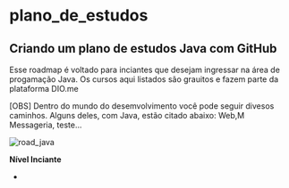 # plano_de_estudos

## Criando um plano de estudos Java com GitHub

Esse roadmap é voltado para inciantes que desejam ingressar na área de progamação Java. Os cursos aqui listados são grauitos e fazem parte da plataforma DIO.me

[OBS] Dentro do mundo do desemvolvimento você pode seguir divesos caminhos. Alguns deles, com Java, estão citado abaixo: Web,M Messageria, teste...

![road_java](https://www.google.com/url?sa=i&url=https%3A%2F%2Fwww.techtudo.com.br%2Fnoticias%2F2014%2F11%2Fjava-entenda-para-que-serve-o-software-e-os-problemas-da-sua-ausencia.ghtml&psig=AOvVaw3JTpvb_kPRXZyrvXuhqlmS&ust=1665529173642000&source=images&cd=vfe&ved=0CAwQjRxqFwoTCKjz7ujh1voCFQAAAAAdAAAAABAJ)

**Nível Inciante**

 - 
